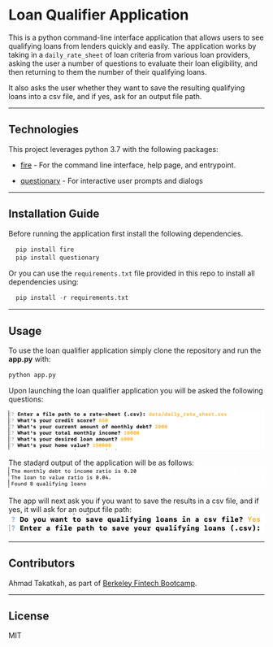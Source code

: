 # Loan Qualifier Application

This is a python command-line interface application that allows users to see qualifying loans from lenders quickly and easily. The application works by taking in a `daily_rate_sheet` of loan criteria from various loan providers, asking the user a number of questions to evaluate their loan eligibility, and then returning to them the number of their qualifying loans. 

It also asks the user whether they want to save the resulting qualifying loans into a csv file, and if yes, ask for an output file path. 

---

## Technologies

This project leverages python 3.7 with the following packages:

* [fire](https://github.com/google/python-fire) - For the command line interface, help page, and entrypoint.

* [questionary](https://github.com/tmbo/questionary) - For interactive user prompts and dialogs

---

## Installation Guide

Before running the application first install the following dependencies.

```python
  pip install fire
  pip install questionary
```

Or you can use the `requirements.txt` file provided in this repo to install all dependencies using:

```python
  pip install -r requirements.txt
```

---

## Usage

To use the loan qualifier application simply clone the repository and run the **app.py** with:

```python
python app.py
```

Upon launching the loan qualifier application you will be asked the following questions:

![Loan Qualifier Initial Questions](images/Loan_Qualifier_App_Initial_Questions.png)

The stadard output of the application will be as follows: 
![Loan Qualifier Standard Output](images/Loan_Qualifier_App_Standard_Output.png)

The app will next ask you if you want to save the results in a csv file, and if yes, it will ask for an output file path:
![Loan Qualifier Secondary Output](images/Loan_Qualifier_App_Secondary_Output.png)

---

## Contributors

Ahmad Takatkah, as part of [Berkeley Fintech Bootcamp](https://bootcamp.berkeley.edu/fintech/).

---

## License

MIT
